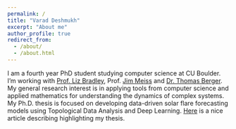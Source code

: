 ```yaml
---
permalink: /
title: "Varad Deshmukh"
excerpt: "About me"
author_profile: true
redirect_from: 
  - /about/
  - /about.html
---
```


I am a fourth year PhD student studying computer science at CU Boulder. I’m working with [Prof. Liz Bradley](https://www.cs.colorado.edu/~lizb/), Prof. [Jim Meiss](https://amath.colorado.edu/faculty/jdm/) and [Dr. Thomas Berger](https://www.colorado.edu/spaceweather/thomas-berger). My general research interest is in applying tools from computer science and applied mathematics for understanding the dynamics of complex systems. My Ph.D. thesis is focused on developing data-driven solar flare forecasting models using Topological Data Analysis and Deep Learning. [Here](https://www.colorado.edu/engineering/2020/05/18/interdisciplinary-research-takes-new-approach-solar-flare-prediction) is a nice article describing highlighting my thesis. 

